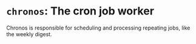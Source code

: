 # `chronos`: The cron job worker

Chronos is responsible for scheduling and processing repeating jobs, like the weekly digest.
